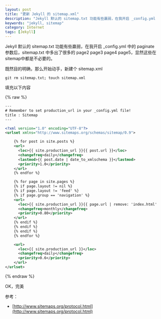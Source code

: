 ```yaml
---
layout: post
title: "更新 Jekyll 的 sitemap.xml"
description: "Jekyll 默认的 sitemap.txt 功能有些羸弱，在我开启 _config.yml 中的 paginate 参数后，sitemap.txt 中多出了很多的 page2 page3 page4 page5，显然这些在sitemap中都是不必要的。"
keywords: "jekyll, sitemap"
category: Internet
tags: [Jekyll]
---
```


Jekyll 默认的 sitemap.txt 功能有些羸弱，在我开启 _config.yml 中的 paginate 参数后，sitemap.txt 中多出了很多的 page2 page3 page4 page5，显然这些在sitemap中都是不必要的。

既然目的明确，那么开始动手，新建个 sitemap.xml

    git rm sitemap.txt; touch sitemap.xml

填充以下内容

<!-- more -->

{% raw %}
```xml
---
# Remember to set production_url in your _config.yml file!
title : Sitemap
---

<?xml version="1.0" encoding="UTF-8"?>
<urlset xmlns="http://www.sitemaps.org/schemas/sitemap/0.9">

    {% for post in site.posts %}
    <url>
      <loc>{{ site.production_url }}{{ post.url }}</loc>
      <changefreq>daily</changefreq>
      <lastmod>{{ post.date | date_to_xmlschema }}</lastmod>
      <priority>1.0</priority>
    </url>
    {% endfor %}

    {% for page in site.pages %}
    {% if page.layout != nil %}
    {% if page.layout != 'feed' %}
    {% if page.group == 'navigation' %}
    <url>
      <loc>{{ site.production_url }}{{ page.url | remove: 'index.html' }}</loc>
      <changefreq>monthly</changefreq>
      <priority>0.80</priority>
    </url>
    {% endif %}
    {% endif %}
    {% endif %}
    {% endfor %}

    <url>
      <loc>{{ site.production_url }}</loc>
      <changefreq>daily</changefreq>
      <priority>0.6</priority>
    </url>
</urlset>
```
{% endraw %}

OK，完美

参考：

- [http://www.sitemaps.org/protocol.html](http://www.sitemaps.org/protocol.html)

